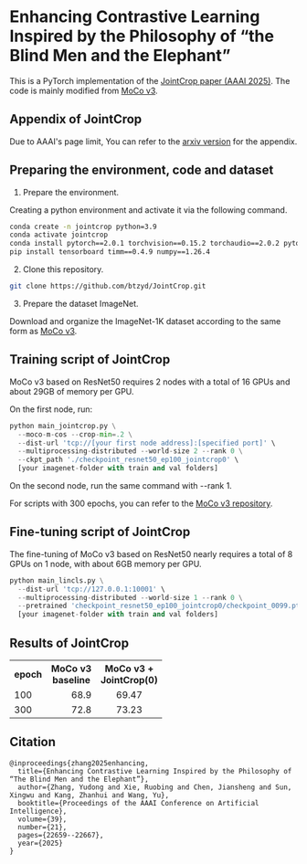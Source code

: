 # Enhancing Contrastive Learning Inspired by the Philosophy of “the Blind Men and the Elephant”

This is a PyTorch implementation of the [JointCrop paper (AAAI 2025)](https://ojs.aaai.org/index.php/AAAI/article/view/34425). The code is mainly modified from [MoCo v3](https://github.com/facebookresearch/moco-v3).

## Appendix of JointCrop

Due to AAAI's page limit, You can refer to the [arxiv version](https://arxiv.org/abs/2412.16522) for the appendix.

## Preparing the environment, code and dataset

1. Prepare the environment.

Creating a python environment and activate it via the following command.

```bash
conda create -n jointcrop python=3.9
conda activate jointcrop
conda install pytorch==2.0.1 torchvision==0.15.2 torchaudio==2.0.2 pytorch-cuda=11.8 -c pytorch -c nvidia
pip install tensorboard timm==0.4.9 numpy==1.26.4
```

2. Clone this repository.

```bash
git clone https://github.com/btzyd/JointCrop.git
```

3. Prepare the dataset ImageNet.

Download and organize the ImageNet-1K dataset according to the same form as [MoCo v3](https://github.com/facebookresearch/moco-v3).

## Training script of JointCrop

MoCo v3 based on ResNet50 requires 2 nodes with a total of 16 GPUs and about 29GB of memory per GPU.

On the first node, run:

```python
python main_jointcrop.py \
  --moco-m-cos --crop-min=.2 \
  --dist-url 'tcp://[your first node address]:[specified port]' \
  --multiprocessing-distributed --world-size 2 --rank 0 \
  --ckpt_path './checkpoint_resnet50_ep100_jointcrop0' \
  [your imagenet-folder with train and val folders]
```

On the second node, run the same command with --rank 1.

For scripts with 300 epochs, you can refer to the [MoCo v3 repository](https://github.com/facebookresearch/moco-v3).

## Fine-tuning script of JointCrop

The fine-tuning of MoCo v3 based on ResNet50 nearly requires a total of 8 GPUs on 1 node, with about 6GB memory per GPU.

```python
python main_lincls.py \
  --dist-url 'tcp://127.0.0.1:10001' \
  --multiprocessing-distributed --world-size 1 --rank 0 \
  --pretrained 'checkpoint_resnet50_ep100_jointcrop0/checkpoint_0099.pth.tar' \
  [your imagenet-folder with train and val folders]
```

## Results of JointCrop

<table><tbody>
<!-- START TABLE -->
<!-- TABLE HEADER -->
<th valign="center">epoch</th>
<th valign="center">MoCo v3<br/>baseline</th>
<th valign="center">MoCo v3 + <br/>JointCrop(0)</th>
<!-- TABLE BODY -->
<tr>
<td align="left">100</td>
<td align="right">68.9</td>
<td align="center">69.47</td>
</tr>
<tr>
<td align="left">300</td>
<td align="right">72.8</td>
<td align="center">73.23</td>
</tr>
</tbody></table>

## Citation
```
@inproceedings{zhang2025enhancing,
  title={Enhancing Contrastive Learning Inspired by the Philosophy of “The Blind Men and the Elephant”},
  author={Zhang, Yudong and Xie, Ruobing and Chen, Jiansheng and Sun, Xingwu and Kang, Zhanhui and Wang, Yu},
  booktitle={Proceedings of the AAAI Conference on Artificial Intelligence},
  volume={39},
  number={21},
  pages={22659--22667},
  year={2025}
}
```